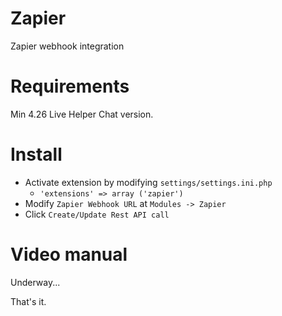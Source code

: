 # Zapier

Zapier webhook integration

# Requirements

Min 4.26 Live Helper Chat version.

# Install

* Activate extension by modifying `settings/settings.ini.php`
  * `'extensions' => array ('zapier')`
* Modify `Zapier Webhook URL` at `Modules -> Zapier`
* Click `Create/Update Rest API call`

# Video manual

Underway...

That's it.